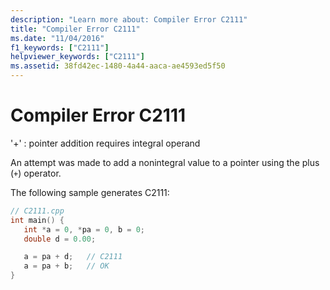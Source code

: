 ```yaml
---
description: "Learn more about: Compiler Error C2111"
title: "Compiler Error C2111"
ms.date: "11/04/2016"
f1_keywords: ["C2111"]
helpviewer_keywords: ["C2111"]
ms.assetid: 38fd42ec-1480-4a44-aaca-ae4593ed5f50
---
```

# Compiler Error C2111

'+' : pointer addition requires integral operand

An attempt was made to add a nonintegral value to a pointer using the plus (`+`) operator.

The following sample generates C2111:

```cpp
// C2111.cpp
int main() {
   int *a = 0, *pa = 0, b = 0;
   double d = 0.00;

   a = pa + d;   // C2111
   a = pa + b;   // OK
}
```
